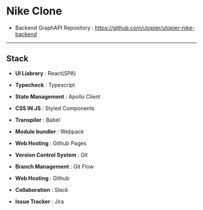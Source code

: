 # Nike Clone
- Backend GraphAPI Repository : https://github.com/utopier/utopier-nike-backend
---
## Stack
- **UI Liabrary** : React(SPA)
- **Typecheck** : Typescript
- **State Management** : Apollo Client
- **CSS IN JS** : Styled Components
- **Transpiler** : Babel
- **Module bundler** : Webpack
- **Web Hosting** : Github Pages

- **Version Control System** : Git
- **Branch Management** : Git Flow
- **Web Hosting** : Github
- **Collaboration** : Slack
- **Issue Tracker** : Jira 
 

